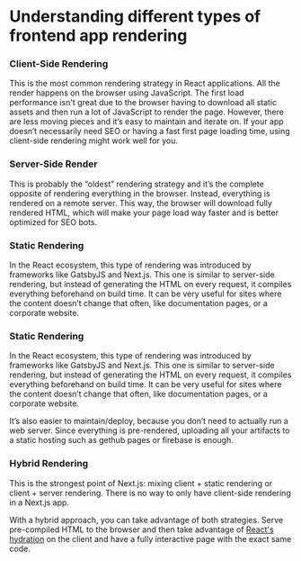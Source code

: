 # Understanding different types of frontend app rendering

### Client-Side Rendering

This is the most common rendering strategy in React applications. All the render happens on the browser using JavaScript. The first load performance isn't great due to the browser having to download all static assets and then run a lot of JavaScript to render the page. However, there are less moving pieces and it’s easy to maintain and iterate on. If your app doesn’t necessarily need SEO or having a fast first page loading time, using client-side rendering might work well for you.

### Server-Side Render

This is probably the “oldest” rendering strategy and it’s the complete opposite of rendering everything in the browser. Instead, everything is rendered on a remote server. This way, the browser will download fully rendered HTML, which will make your page load way faster and is better optimized for SEO bots.

### Static Rendering

In the React ecosystem, this type of rendering was introduced by frameworks like GatsbyJS and Next.js. This one is similar to server-side rendering, but instead of generating the HTML on every request, it compiles everything beforehand on build time. It can be very useful for sites where the content doesn’t change that often, like documentation pages, or a corporate website.

### Static Rendering

In the React ecosystem, this type of rendering was introduced by frameworks like GatsbyJS and Next.js. This one is similar to server-side rendering, but instead of generating the HTML on every request, it compiles everything beforehand on build time. It can be very useful for sites where the content doesn’t change that often, like documentation pages, or a corporate website.

It’s also easier to maintain/deploy, because you don’t need to actually run a web server. Since everything is pre-rendered, uploading all your artifacts to a static hosting such as gethub pages or firebase is enough.

### Hybrid Rendering

This is the strongest point of Next.js: mixing client + static rendering or client + server rendering. There is no way to only have client-side rendering in a Next.js app.

With a hybrid approach, you can take advantage of both strategies. Serve pre-compiled HTML to the browser and then take advantage of  [React's hydration](https://www.gatsbyjs.com/docs/conceptual/react-hydration/)  on the client and have a fully interactive page with the exact same code.
